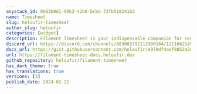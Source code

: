 ```yaml
---
anystack_id: 9b63b0d1-99b3-42b6-bcbd-73fb518241b3
name: Timesheet
slug: heloufir-timesheet
author_slug: heloufir
categories: [widget]
description: Filament Timesheet is your indispensable companion for seamlessly incorporating advanced timesheet capabilities into your project management toolkit.
discord_url: https://discord.com/channels/883083792112300104/1211662145746374736
docs_url: https://gist.githubusercontent.com/heloufir/e970df4aef9852a2df16007e5b29043a/raw/filament-timesheet-docs.md
url: https://filament-timesheet-docs.heloufir.dev
github_repository: heloufir/filament-timesheet
has_dark_theme: true
has_translations: true
versions: [3]
publish_date: 2024-02-21
---
```

